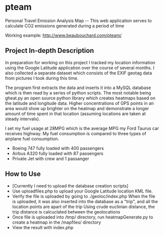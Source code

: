 pteam
=====

Personal Travel Emission Analysis Map -- This web application serves to calculate CO2 emissions generated during a period of time

Working example: http://www.beaubouchard.com/pteam/


Project In-depth Description
---
In preparation for working on this project I tracked my location information using the Google Latitude application over the course of several months. I also collected a separate dataset which consists of the EXIF geotag data from pictures I took during this time.

The program first extracts the data and inserts it into a MySQL database which is then read by a series of python scripts. The most notable being gheat.py an open source python library which creates heatmaps based on the latitude and longitude data. Higher concentrations of GPS points in an area would show up brighter on the heatmap and demonstrate a longer amount of time spent in that location (assuming locations are taken at steady intervals).

I set my fuel usage at 28MPG which is the average MPG my Ford Taurus car receives highway. My fuel consumption is compared to three types of airplane fuel consumption.

 * Boeing 747 fully loaded with 400 passengers
 * Airbus A320 fully loaded with 87 passengers
 * Private Jet with crew and 1 passanger


How to Use
---
 * [Currently I need to upload the database creation scripts] 
 * Use uploadfiles.php to upload your Google Latitude location KML file. 
 * Verify the file is uploaded by going to ./geoloc/index.php
   When the file is uploaded, it was also inserted into the database as a "trip", and all the location points are apart of the trip
   Using crude euclinian distance, the trip distance is calcuclated between the geolocations
 * Once file is uploaded into /tmp/ directory, run heatmapGenerate.py to create a heatmap in the /mapfiles/ directory
 * View the result with index.php

